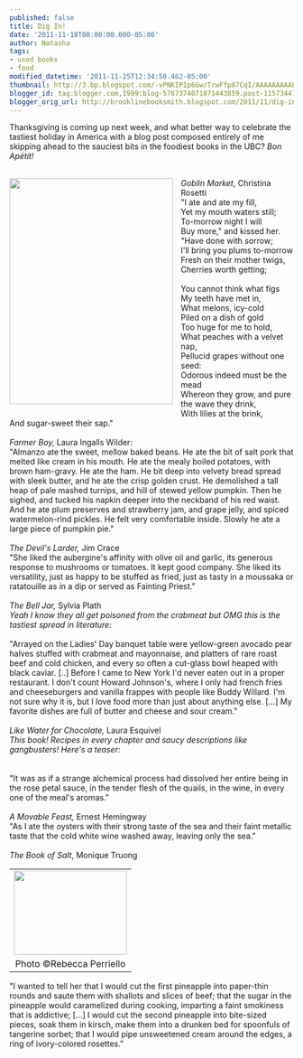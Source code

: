 ```yaml
---
published: false
title: Dig In!
date: '2011-11-18T08:00:00.000-05:00'
author: Natasha
tags:
- used books
- food
modified_datetime: '2011-11-25T12:34:50.462-05:00'
thumbnail: http://3.bp.blogspot.com/-vPNKIP1p6Gw/TrwFfp87CqI/AAAAAAAAALo/qwhNWbcKaPU/s72-c/food.jpg
blogger_id: tag:blogger.com,1999:blog-5767374071871443859.post-1157344748185475177
blogger_orig_url: http://brooklinebooksmith.blogspot.com/2011/11/dig-in.html
---
```


Thanksgiving is coming up next week, and what better way to celebrate the tastiest holiday in America with a blog post composed entirely of me skipping ahead to the sauciest bits in the foodiest books in the UBC? <i>Bon Apétit!</i><br /><div style="text-align: left;"><br /></div><div class="separator" style="clear: both; text-align: center;"><a href="http://3.bp.blogspot.com/-vPNKIP1p6Gw/TrwFfp87CqI/AAAAAAAAALo/qwhNWbcKaPU/s1600/food.jpg" imageanchor="1" style="clear: left; float: left; margin-bottom: 1em; margin-right: 1em; text-align: left;"><img border="0" height="400" src="http://3.bp.blogspot.com/-vPNKIP1p6Gw/TrwFfp87CqI/AAAAAAAAALo/qwhNWbcKaPU/s400/food.jpg" width="290" /></a></div><div style="text-align: left;"><i>Goblin Market</i>, Christina Rosetti</div><div style="text-align: left;">"I ate and ate my fill,</div><div style="text-align: left;">Yet my mouth waters still;</div><div style="text-align: left;">To-morrow night I will</div><div style="text-align: left;">Buy more," and kissed her.</div><div style="text-align: left;">"Have done with sorrow;</div><div style="text-align: left;">I'll bring you plums to-morrow</div><div style="text-align: left;">Fresh on their mother twigs,</div><div style="text-align: left;">Cherries worth getting;</div><br /><div style="text-align: left;">You cannot think what figs</div><div style="text-align: left;">My teeth have met in,</div><div style="text-align: left;">What melons, icy-cold&nbsp;</div><div style="text-align: left;">Piled on a dish of gold</div><div style="text-align: left;">Too huge for me to hold,&nbsp;</div><div style="text-align: left;">What peaches with a velvet nap,</div><div style="text-align: left;">Pellucid grapes without one seed:</div><div style="text-align: left;">Odorous indeed must be the mead</div><div style="text-align: left;">Whereon they grow, and pure the wave they drink,</div><div style="text-align: left;">With lilies at the brink,</div><div style="text-align: left;">And sugar-sweet their sap."</div><br /><i>Farmer Boy, </i>Laura Ingalls Wilder:<br />"Almanzo ate the sweet, mellow baked beans. He ate the bit of salt pork that melted like cream in his mouth. He ate the mealy boiled potatoes, with brown ham-gravy. He ate the ham. He bit deep into velvety bread spread with sleek butter, and he ate the crisp golden crust. He demolished a tall heap of pale mashed turnips, and hill of stewed yellow pumpkin. Then he sighed, and tucked his napkin deeper into the neckband of his red waist. And he ate plum preserves and strawberry jam, and grape jelly, and spiced watermelon-rind pickles. He felt very comfortable inside. Slowly he ate a large piece of pumpkin pie."<br /><br /><i>The Devil's Larder, </i>Jim Crace<br />"She liked the aubergine's affinity with olive oil and garlic, its generous response to mushrooms or tomatoes. It kept good company. She liked its versatility, just as happy to be stuffed as fried, just as tasty in a moussaka or ratatouille as in a dip or served as Fainting Priest."<br /><br /><i>The Bell Jar,</i> Sylvia Plath<br /><i>Yeah I know they all get poisoned from the crabmeat but OMG this is the tastiest spread in literature:</i><br /><br />"Arrayed on the Ladies' Day banquet table were yellow-green avocado pear halves stuffed with crabmeat and mayonnaise, and platters of rare roast beef and cold chicken, and every so often a cut-glass bowl heaped with black caviar. [..]&nbsp;Before I came to New York I'd never eaten out in a proper restaurant. I don't count Howard Johnson's, where I only had french fries and cheeseburgers and vanilla frappes with people like Buddy Willard. I'm not sure why it is, but I love food more than just about anything else. [...]&nbsp;My favorite dishes are full of butter and cheese and sour cream."<br /><br /><i>Like Water for Chocolate, </i>Laura Esquivel<br /><i>This book! Recipes in every chapter and saucy descriptions like gangbusters! Here's a teaser:</i><br /><i><br /></i><br />"It was as if a strange alchemical process had dissolved her entire being in the rose petal sauce, in the tender flesh of the quails, in the wine, in every one of the meal's aromas."<br /><br /><i>A&nbsp;Movable&nbsp;Feast, </i>Ernest Hemingway<br />"As I ate the oysters with their strong taste of the sea and their faint metallic taste that the cold white wine washed away, leaving only the sea."<br /><br /><i>The Book of Salt</i>, Monique Truong<br /><table cellpadding="0" cellspacing="0" class="tr-caption-container" style="float: right; margin-left: 1em; text-align: right;"><tbody><tr><td style="text-align: center;"><a href="http://1.bp.blogspot.com/-e9SRMrbWM-c/TsLDnmhOziI/AAAAAAAAAL8/-dGsiBRMmns/s1600/cupcakes.JPG" imageanchor="1" style="clear: right; margin-bottom: 1em; margin-left: auto; margin-right: auto;"><img border="0" height="149" src="http://1.bp.blogspot.com/-e9SRMrbWM-c/TsLDnmhOziI/AAAAAAAAAL8/-dGsiBRMmns/s200/cupcakes.JPG" width="200" /></a></td></tr><tr><td class="tr-caption" style="text-align: center;">Photo ©Rebecca Perriello</td></tr></tbody></table>"I wanted to tell her that I would cut the first pineapple into paper-thin rounds and saute them with shallots and slices of beef; that the sugar in the pineapple would caramelized during cooking, imparting a faint smokiness that is addictive; [...] I would cut the second&nbsp;pineapple&nbsp;into bite-sized pieces, soak them in kirsch, make them into a drunken bed for spoonfuls of tangerine sorbet; that I would pipe unsweetened cream around the edges, a ring of ivory-colored rosettes."
